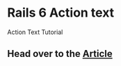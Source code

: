 # Rails 6 Action text
Action Text Tutorial
## Head over to the [Article](https://danielshow.dev/blogs/using-rails-6-actiontext)
